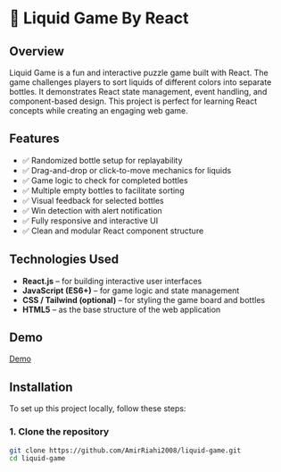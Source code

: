 # 🧪 Liquid Game By React

## Overview

Liquid Game is a fun and interactive puzzle game built with React. The game challenges players to sort liquids of different colors into separate bottles. It demonstrates React state management, event handling, and component-based design. This project is perfect for learning React concepts while creating an engaging web game.

## Features

* ✅ Randomized bottle setup for replayability
* ✅ Drag-and-drop or click-to-move mechanics for liquids
* ✅ Game logic to check for completed bottles
* ✅ Multiple empty bottles to facilitate sorting
* ✅ Visual feedback for selected bottles
* ✅ Win detection with alert notification
* ✅ Fully responsive and interactive UI
* ✅ Clean and modular React component structure

## Technologies Used

* **React.js** – for building interactive user interfaces
* **JavaScript (ES6+)** – for game logic and state management
* **CSS / Tailwind (optional)** – for styling the game board and bottles
* **HTML5** – as the base structure of the web application

## Demo
[Demo](https://liquid-game.vercel.app/)
## Installation

To set up this project locally, follow these steps:

### 1. Clone the repository

```bash
git clone https://github.com/AmirRiahi2008/liquid-game.git
cd liquid-game
